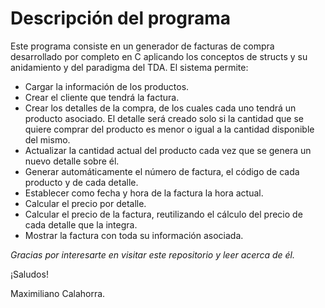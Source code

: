 # Descripción del programa
Este programa consiste en un generador de facturas de compra desarrollado por completo en C aplicando los conceptos de structs y su anidamiento y del paradigma del TDA.
El sistema permite:
- Cargar la información de los productos.
- Crear el cliente que tendrá la factura.
- Crear los detalles de la compra, de los cuales cada uno tendrá un producto asociado. El detalle será creado solo si la cantidad que se quiere comprar del producto es menor o igual a la cantidad disponible del mismo.
- Actualizar la cantidad actual del producto cada vez que se genera un nuevo detalle sobre él.
- Generar automáticamente el número de factura, el código de cada producto y de cada detalle.
- Establecer como fecha y hora de la factura la hora actual.
- Calcular el precio por detalle.
- Calcular el precio de la factura, reutilizando el cálculo del precio de cada detalle que la integra.
- Mostrar la factura con toda su información asociada.

*Gracias por interesarte en visitar este repositorio y leer acerca de él.*

¡Saludos!

Maximiliano Calahorra.
